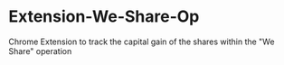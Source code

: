 # Extension-We-Share-Op
Chrome Extension to track the capital gain of the shares within the "We Share" operation
